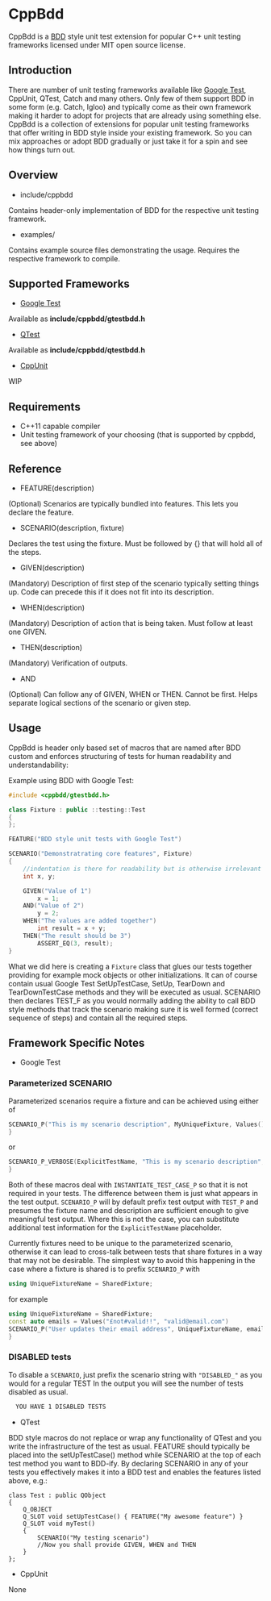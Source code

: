 # CppBdd #
CppBdd is a [BDD](https://en.wikipedia.org/wiki/Behavior-driven_development) style unit test extension for popular C++ unit testing frameworks licensed under MIT open source license.


## Introduction ##
There are number of unit testing frameworks available like [Google Test]( https://github.com/google/googletest ), CppUnit, QTest, Catch and many others. Only few of them support BDD in some form (e.g. Catch, Igloo) and typically come as their own framework making it harder to adopt for projects that are already using something else. CppBdd is a collection of extensions for popular unit testing frameworks that offer
writing in BDD style inside your existing framework. So you can mix approaches or adopt BDD gradually or just take it for a spin and see how things turn out.


## Overview ##

* include/cppbdd

Contains header-only implementation of BDD for the respective unit testing framework.

* examples/

Contains example source files demonstrating the usage. Requires the respective framework to compile.


## Supported Frameworks ##

* [Google Test]( https://github.com/google/googletest )

Available as **include/cppbdd/gtestbdd.h**

* [QTest]( http://doc.qt.io/qt-5/qtest-overview.html )

Available as **include/cppbdd/qtestbdd.h**

* [CppUnit]( https://sourceforge.net/projects/cppunit/ )

WIP

## Requirements ##

* C++11 capable compiler
* Unit testing framework of your choosing (that is supported by cppbdd, see above)


## Reference ##

* FEATURE(description)

(Optional) Scenarios are typically bundled into features. This lets you declare the feature.

* SCENARIO(description, fixture)

Declares the test using the fixture. Must be followed by {} that will hold all of the steps.

* GIVEN(description)

(Mandatory) Description of first step of the scenario typically setting things up. Code can precede this if it does not fit into its description.

* WHEN(description)

(Mandatory) Description of action that is being taken. Must follow at least one GIVEN.

* THEN(description)

(Mandatory) Verification of outputs.

* AND

(Optional) Can follow any of GIVEN, WHEN or THEN. Cannot be first. Helps separate logical sections of the scenario or given step.


## Usage ##

CppBdd is header only based set of macros that are named after BDD custom and enforces structuring of tests for human readability and understandability: 

Example using BDD with Google Test:

```cpp
#include <cppbdd/gtestbdd.h>

class Fixture : public ::testing::Test
{
};

FEATURE("BDD style unit tests with Google Test")

SCENARIO("Demonstratrating core features", Fixture)
{
    //indentation is there for readability but is otherwise irrelevant
    int x, y;

    GIVEN("Value of 1")
        x = 1;
    AND("Value of 2")
        y = 2;
    WHEN("The values are added together")
        int result = x + y;
    THEN("The result should be 3")
        ASSERT_EQ(3, result);
}
```

What we did here is creating a `Fixture` class that glues our tests together providing for example mock objects or other initializations. It can of course contain usual Google Test SetUpTestCase, SetUp, TearDown and TearDownTestCase methods and they will be executed as usual. SCENARIO then declares TEST_F as you would normally adding the ability to call BDD style methods that track the scenario making sure it is well formed (correct sequence of steps) and contain all the required steps.

## Framework Specific Notes ##

* Google Test

### Parameterized SCENARIO

Parameterized scenarios require a fixture and can be achieved using either of 

```cpp
SCENARIO_P("This is my scenario description", MyUniqueFixture, Values()) {
}
```
or
```cpp
SCENARIO_P_VERBOSE(ExplicitTestName, "This is my scenario description", MyFixture, Values(..)) {
}
```

Both of these macros deal with `INSTANTIATE_TEST_CASE_P` so that it is not required in your tests.
The difference between them is just what appears in the test output. `SCENARIO_P` will by default prefix test output with
`TEST_P` and presumes the fixture name and description are sufficient enough to give meaningful test output.
Where this is not the case, you can substitute additional test information for the `ExplicitTestName` placeholder.

Currently fixtures need to be unique to the parameterized scenario, otherwise it can lead to cross-talk between tests that share
fixtures in a way that may not be desirable. The simplest way to avoid this happening in the case where a fixture is shared
is to prefix `SCENARIO_P` with

```cpp
using UniqueFixtureName = SharedFixture;
```

for example 

```cpp
using UniqueFixtureName = SharedFixture;
const auto emails = Values("£not#valid!!", "valid@email.com")
SCENARIO_P("User updates their email address", UniqueFixtureName, emails) {
}
```

### DISABLED tests

To disable a `SCENARIO`, just prefix the scenario string with `"DISABLED_"` as you would for a regular TEST
In the output you will see the number of tests disabled as usual.

```bash
  YOU HAVE 1 DISABLED TESTS
```

* QTest

BDD style macros do not replace or wrap any functionality of QTest and you write the infrastructure of the test as usual. FEATURE should typically be placed into the setUpTestCase() method while SCENARIO at the top of each test method you want to BDD-ify. By declaring SCENARIO in any of your tests you effectively makes it into a BDD test and enables the features listed above, e.g.:

```
class Test : public QObject 
{ 
    Q_OBJECT
	Q_SLOT void setUpTestCase() { FEATURE("My awesome feature") }
	Q_SLOT void myTest()
	{
		SCENARIO("My testing scenario")
		//Now you shall provide GIVEN, WHEN and THEN
	}
};
```

* CppUnit

None
